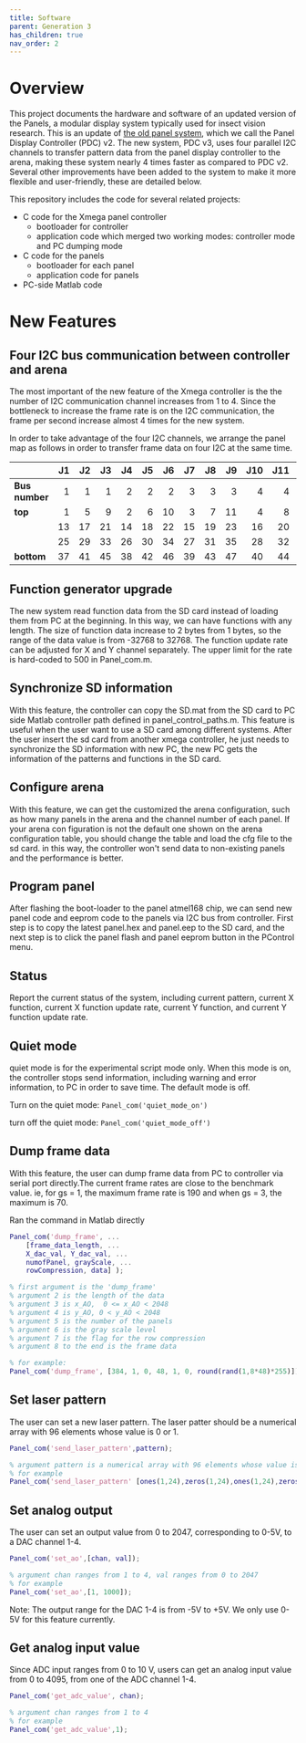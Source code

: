 ```yaml
---
title: Software
parent: Generation 3
has_children: true
nav_order: 2
---
```


# Overview

This project documents the hardware and software of an updated version of the Panels, a modular display system typically used for insect vision research. This is an update of [the old panel system](g2-panels.md), which we call the Panel Display Controller (PDC) v2. The new system, PDC v3, uses four parallel I2C channels to transfer pattern data from the panel display controller to the arena, making these system nearly 4 times faster as compared to PDC v2. Several other improvements have been added to the system to make it more flexible and user-friendly, these are detailed below.


This repository includes the code for several related projects:

- C code for the Xmega panel controller
  - bootloader for controller
  - application code which merged two working modes: controller mode and PC dumping mode
- C code for the panels
  - bootloader for each panel
  - application code for panels
- PC-side Matlab code

# New Features

## Four I2C bus communication between controller and arena

The most important of the new feature of the Xmega controller is the the number of I2C communication channel increases from 1 to 4. Since the bottleneck to increase the frame rate is on the I2C communication, the frame per second increase almost 4 times for the new system.

In order to take advantage of the four I2C channels, we arrange the panel map as follows in order to transfer frame data on four I2C at the same time.

|                | J1 | J2 | J3 | J4 | J5 | J6 | J7 | J8 | J9 | J10 | J11 | J12 |
| -------------- | --:| --:| --:| --:| --:| --:| --:| --:| --:| ---:| ---:| ---:|
| **Bus number** |  1 |  1 |  1 |  2 |  2 |  2 |  3 |  3 |  3 |   4 |   4 |   4 |
| **top**        |  1 |  5 |  9 |  2 |  6 | 10 |  3 |  7 | 11 |   4 |   8 |  12 |
|                | 13 | 17 | 21 | 14 | 18 | 22 | 15 | 19 | 23 |  16 |  20 |  24 |
|                | 25 | 29 | 33 | 26 | 30 | 34 | 27 | 31 | 35 |  28 |  32 |  36 |
| **bottom**     | 37 | 41 | 45 | 38 | 42 | 46 | 39 | 43 | 47 |  40 |  44 |  48 |


## Function generator upgrade 

The new system read function data from the SD card instead of loading them from PC at the beginning. In this way, we can have functions with any length. The size of function data increase to 2 bytes from 1 bytes, so the range of the data value is from -32768 to 32768. The function update rate can be adjusted for X and Y channel separately. The upper limit for the rate is hard-coded to 500 in Panel_com.m.

## Synchronize SD information

With this feature, the controller can copy the SD.mat from the SD card to PC side Matlab controller path defined in panel_control_paths.m. This feature is useful when the user want to use a SD card among different systems. After the user insert the sd card from another xmega controller, he just needs to synchronize the SD information with new PC, the new PC gets the information of the patterns and functions in the SD card.

## Configure arena

With this feature, we can get the  customized the arena configuration, such as how many panels in the arena and the channel number of each panel. If your arena con figuration is not the default one shown on the arena configuration table, you should change the table and load the cfg file to the sd card. in this way, the controller won't send data to non-existing panels and the performance is better.

## Program panel

After flashing the boot-loader to the panel atmel168 chip, we can send new panel code and eeprom code to the panels via I2C bus from controller. First step is to copy the latest panel.hex and  panel.eep to the SD card, and the next step is to click the panel flash and panel eeprom button in the PControl menu.

## Status

Report the current status of the system, including current pattern, current X function, current X function update rate, current Y function, and current Y function update rate.


## Quiet mode

quiet mode is for the experimental script mode only. When this mode is on, the controller stops send information, including warning and error information, to PC in order to save time. The default mode is off.

Turn on the quiet mode: `Panel_com('quiet_mode_on')`

turn off the quiet mode:  `Panel_com('quiet_mode_off')`

## Dump frame data

With this feature, the user can dump frame data from PC to controller via serial port directly.The current frame rates are close to the benchmark value. ie, for gs = 1, the maximum frame rate is 190 and when gs = 3, the maximum is 70. 

Ran the command in Matlab directly

```matlab
Panel_com('dump_frame', ...
    [frame_data_length, ...
    X_dac_val, Y_dac_val, ...
    numofPanel, grayScale, ...
    rowCompression, data] );

% first argument is the 'dump_frame' 
% argument 2 is the length of the data
% argument 3 is x_AO,  0 <= x_AO < 2048
% argument 4 is y_AO, 0 < y_AO < 2048
% argument 5 is the number of the panels
% argument 6 is the gray scale level
% argument 7 is the flag for the row compression
% argument 8 to the end is the frame data

% for example:
Panel_com('dump_frame', [384, 1, 0, 48, 1, 0, round(rand(1,8*48)*255)]);
```


## Set laser pattern

The user can set a new laser pattern. The laser patter should be a numerical array with 96 elements whose value is 0 or 1.
```matlab
Panel_com('send_laser_pattern',pattern);

% argument pattern is a numerical array with 96 elements whose value is either 0 or 1
% for example
Panel_com('send_laser_pattern' [ones(1,24),zeros(1,24),ones(1,24),zeros(1,24)]); 
```

## Set analog output

The user can set an output value from 0 to 2047, corresponding to 0-5V, to a DAC channel 1-4.

```matlab
Panel_com('set_ao',[chan, val]);

% argument chan ranges from 1 to 4, val ranges from 0 to 2047
% for example
Panel_com('set_ao',[1, 1000]);
```

Note:  The output range for the DAC 1-4 is from -5V to +5V. We only use 0-5V for this feature currently.

## Get analog input value

Since ADC input ranges from 0 to 10 V,  users can get an analog input value from 0 to 4095, from one of the ADC channel 1-4.

```matlab
Panel_com('get_adc_value', chan);

% argument chan ranges from 1 to 4
% for example
Panel_com('get_adc_value',1);
```